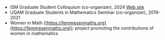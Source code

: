 * ISM Graduate Student Colloquium (co-organizer), 2024 [Web site](https://event.fourwaves.com/ismcolloque2024/pages)
* UQAM Graduate Students in Mathematics
Seminar (co-organizer), 2019-2021
* Women in Math ([https://femmesenmaths.org](https://femmesenmaths.org)): project promoting the contributions of women in mathematics

